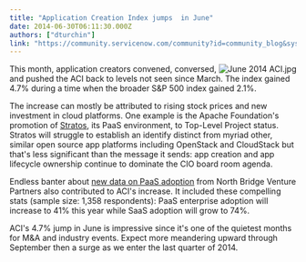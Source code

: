 ```yaml
---
title: "Application Creation Index jumps  in June"
date: 2014-06-30T06:11:30.000Z
authors: ["dturchin"]
link: "https://community.servicenow.com/community?id=community_blog&sys_id=139ceee1dbd0dbc01dcaf3231f961955"
---
```

<p><img   alt="June 2014 ACI.jpg" class="image-0 jive-image" src="3a8f7b3ddb18d3049c9ffb651f9619bb.iix" style="height: auto; float: right;"/>This month, application creators convened, conversed, and pushed the ACI back to levels not seen since March. The index gained 4.7% during a time when the broader S&amp;P 500 index gained 2.1%.</p><p></p><p>The increase can mostly be attributed to rising stock prices and new investment in cloud platforms. One example is the Apache Foundation's promotion of <a title="w.zdnet.com/apache-makes-stratos-paas-cloud-a-top-level-project-7000030179/" href="http://www.zdnet.com/apache-makes-stratos-paas-cloud-a-top-level-project-7000030179/">Stratos</a>, its PaaS environment, to Top-Level Project status. Stratos will struggle to establish an identify distinct from myriad other, similar open source app platforms including OpenStack and CloudStack but that's less significant than the message it sends: app creation and app lifecycle ownership continue to dominate the CIO board room agenda.</p><p></p><p>Endless banter about <a title="w.cloudcomputing-news.net/news/2014/jun/23/saas-adoption-ploughs-while-iaas-and-paas-reach-tipping-point-research-shows/" href="http://www.cloudcomputing-news.net/news/2014/jun/23/saas-adoption-ploughs-while-iaas-and-paas-reach-tipping-point-research-shows/">new data on PaaS adoption</a> from North Bridge Venture Partners also contributed to ACI's increase. It included these compelling stats (sample size: 1,358 respondents): PaaS enterprise adoption will increase to 41% this year while SaaS adoption will grow to 74%.</p><p></p><p>ACI's 4.7% jump in June is impressive since it's one of the quietest months for M&amp;A and industry events. Expect more meandering upward through September then a surge as we enter the last quarter of 2014.</p>